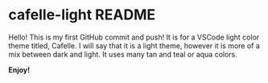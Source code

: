 # cafelle-light README

Hello! This is my first GitHub commit and push! It is for a 
VSCode light color theme titled, Cafelle. I will say that it
is a light theme, however it is more of a mix between dark and
light. It uses many tan and teal or aqua colors.

**Enjoy!**
